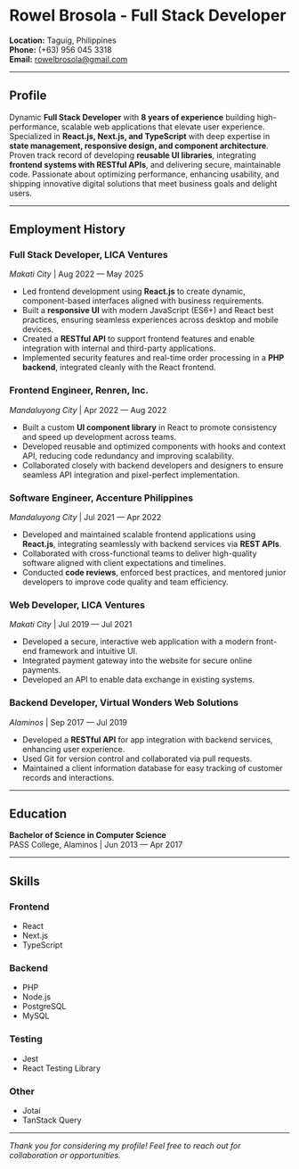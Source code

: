 # Rowel Brosola - Full Stack Developer

**Location:** Taguig, Philippines  
**Phone:** (+63) 956 045 3318  
**Email:** rowelbrosola@gmail.com

---

## Profile

Dynamic **Full Stack Developer** with **8 years of experience** building high-performance, scalable web applications that elevate user experience. Specialized in **React.js, Next.js, and TypeScript** with deep expertise in **state management, responsive design, and component architecture**. Proven track record of developing **reusable UI libraries**, integrating **frontend systems with RESTful APIs**, and delivering secure, maintainable code. Passionate about optimizing performance, enhancing usability, and shipping innovative digital solutions that meet business goals and delight users.

---

## Employment History

### Full Stack Developer, LICA Ventures

_Makati City_ | Aug 2022 — May 2025

- Led frontend development using **React.js** to create dynamic, component-based interfaces aligned with business requirements.
- Built a **responsive UI** with modern JavaScript (ES6+) and React best practices, ensuring seamless experiences across desktop and mobile devices.
- Created a **RESTful API** to support frontend features and enable integration with internal and third-party applications.
- Implemented security features and real-time order processing in a **PHP backend**, integrated cleanly with the React frontend.

### Frontend Engineer, Renren, Inc.

_Mandaluyong City_ | Apr 2022 — Aug 2022

- Built a custom **UI component library** in React to promote consistency and speed up development across teams.
- Developed reusable and optimized components with hooks and context API, reducing code redundancy and improving scalability.
- Collaborated closely with backend developers and designers to ensure seamless API integration and pixel-perfect implementation.

### Software Engineer, Accenture Philippines

_Mandaluyong City_ | Jul 2021 — Apr 2022

- Developed and maintained scalable frontend applications using **React.js**, integrating seamlessly with backend services via **REST APIs**.
- Collaborated with cross-functional teams to deliver high-quality software aligned with client expectations and timelines.
- Conducted **code reviews**, enforced best practices, and mentored junior developers to improve code quality and team efficiency.

### Web Developer, LICA Ventures

_Makati City_ | Jul 2019 — Jul 2021

- Developed a secure, interactive web application with a modern front-end framework and intuitive UI.
- Integrated payment gateway into the website for secure online payments.
- Developed an API to enable data exchange in existing systems.

### Backend Developer, Virtual Wonders Web Solutions

_Alaminos_ | Sep 2017 — Jul 2019

- Developed a **RESTful API** for app integration with backend services, enhancing user experience.
- Used Git for version control and collaborated via pull requests.
- Maintained a client information database for easy tracking of customer records and interactions.

---

## Education

**Bachelor of Science in Computer Science**  
PASS College, Alaminos | Jun 2013 — Apr 2017

---

## Skills

### Frontend

- React
- Next.js
- TypeScript

### Backend

- PHP
- Node.js
- PostgreSQL
- MySQL

### Testing

- Jest
- React Testing Library

### Other

- Jotai
- TanStack Query

---

_Thank you for considering my profile! Feel free to reach out for collaboration or opportunities._
